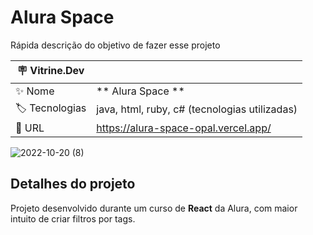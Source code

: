 # Alura Space

Rápida descrição do objetivo de fazer esse projeto

| :placard: Vitrine.Dev |     |
| -------------  | --- |
| :sparkles: Nome        | ** Alura Space **
| :label: Tecnologias | java, html, ruby, c# (tecnologias utilizadas)
| :rocket: URL         | https://alura-space-opal.vercel.app/


![2022-10-20 (8)](https://user-images.githubusercontent.com/103390905/196952271-1eb85a75-7826-413e-8209-6da7cf434ace.png?text=imagem+lindona+do+meu+projeto#vitrinedev)

## Detalhes do projeto

Projeto desenvolvido durante um curso de **React** da Alura, com maior intuito de criar filtros por tags.
